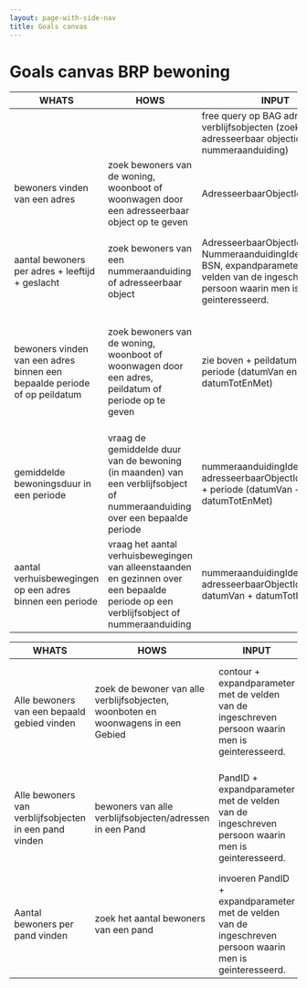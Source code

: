 ```yaml
---
layout: page-with-side-nav
title: Goals canvas
---
```


# Goals canvas BRP bewoning

| WHATS                                                                     | HOWS                                                                                                                                    | INPUT                                                                                                                                                           | OUTPUT                                                                                                                                                                                                                                                                     | GOALS                                                                                                               | STORIES |
| ------------------------------------------------------------------------- | --------------------------------------------------------------------------------------------------------------------------------------- | --------------------------------------------------------------------------------------------------------------------------------------------------------------- | -------------------------------------------------------------------------------------------------------------------------------------------------------------------------------------------------------------------------------------------------------------------------- | ------------------------------------------------------------------------------------------------------------------- | ------- |
|                                                                           |                                                                                                                                         | free query op BAG adressen en verblijfsobjecten (zoeken adresseerbaar objectidentificatie, nummeraanduiding)                                                    | nummeraanduiding, adresseerbaarObjectIdentificatie                                                                                                                                                                                                                         | nummeraanduiding of adresseerbaarObjectIdentificatie vinden om bewoningen te raadplegen                             |         |
| bewoners vinden van een adres                                             | zoek bewoners van de woning, woonboot of woonwagen door een adresseerbaar object op te geven                        | AdresseerbaarObjectIdentificatie | Collectie van de bewoners die nu op deze verblijfsplaats zijn ingeschreven in de vorm van expandable ingeschreven personen + functieadres (woonadres of briefadres).                                                                                                       | bewoners en breifadreshouders van een verblijfsobject, standplaats ligplaats of nummeraanduiding vinden             | [464](https://github.com/BRP-API/Haal-Centraal-BRP-bevragen/issues/464){:target="_blank"}, [465](https://github.com/BRP-API/Haal-Centraal-BRP-bevragen/issues/465){:target="_blank"}, BUS28, BUS11, BUS33, BUS31 |
| aantal bewoners per adres + leeftijd + geslacht                           | zoek bewoners van een nummeraanduiding of adresseerbaar object                                                                          | AdresseerbaarObjectIdentificatie, NummeraanduidingIdentificatie of BSN, expandparameter met de velden van de ingeschreven persoon waarin men is geinteresseerd. | Collectie  van de bewoners die nu op deze verblijfsplaats zijn ingeschreven in de vorm van expandable ingeschreven personen + functieadres. Aantal met woonadres kan door client worden geteld                                                                             | aantal bewoners + leeftijd + geslacht vinden                                                                        | [454](https://github.com/BRP-API/Haal-Centraal-BRP-bevragen/issues/454){:target="_blank"}, BUS30 |
| bewoners vinden van een adres binnen een bepaalde periode of op peildatum | zoek bewoners van de woning, woonboot of woonwagen door een adres, peildatum of periode op te geven                                     | zie boven + peildatum of + periode (datumVan en datumTotEnMet)                                                                                                  | Collectie van bewoners van het adresseerbaarObject of nummeraanduiding die op de opgegeven peildatum of periode op deze verblijfsplaats wonen/woonden in de vorm van een expandable ingeschreven persoon + bij elke bewoner de periode dat hij/zij er woonde +functieadres | bewoners van een verblijfsobject, standplaats ligplaats, nummeraanduiding vinden op peildatum of binnen een periode | [224](https://github.com/BRP-API/Haal-Centraal-BRP-bevragen/issues/224){:target="_blank"}, BUS26, BUS21, BUS19, BUS11, BUS7, BUS33 |
| gemiddelde bewoningsduur in een periode                                   | vraag de gemiddelde duur van de bewoning (in maanden) van een verblijfsobject of nummeraanduiding over een bepaalde periode             | nummeraanduidingIdentificatie of adresseerbaarObjectIdentificatie + periode (datumVan + datumTotEnMet)                                                          | verloop op een verblijfsobject in gemiddelde bewoningsduur in maanden binnen de opgegeven periode. Ingeschreven personen op briefadres zijn uitgesloten.                                                                                                                   | gemiddelde bewoningsduur bepalen                                                                                    | [403](https://github.com/BRP-API/Haal-Centraal-BRP-bevragen/issues/403){:target="_blank"}|
| aantal verhuisbewegingen op een adres binnen een periode                  | vraag het aantal verhuisbewegingen van  alleenstaanden en gezinnen over een bepaalde periode op een verblijfsobject of nummeraanduiding | nummeraanduidingIdentificatie of adresseerbaarObjectIdentificatie+ datumVan + datumTotEnMet                                                                     | aantal inverhuizingen van gezin/alleenstaande + aantal uitverhuizingen van gezin/alleenstaande op een verblijfsobject of nummerAanduiding. Ingeschreven personen op briefadres zijn uitgesloten.                                                                           | aantal verhuisbewegingen op een verblijfsobject of adres vinden binnen een periode                                  | [251](https://github.com/BRP-API/Haal-Centraal-BRP-bevragen/issues/251){:target="_blank"}, [201](https://github.com/BRP-API/Haal-Centraal-BRP-bevragen/issues/201){:target="_blank"}|

| WHATS                                                                     | HOWS                                                                                                                                    | INPUT                                                                                                                                                           | OUTPUT                                                                                                                                                                                                                                                                     | GOALS                                                                                                               | STORIES |
| ------------------------------------------------------------------------- | --------------------------------------------------------------------------------------------------------------------------------------- | --------------------------------------------------------------------------------------------------------------------------------------------------------------- | -------------------------------------------------------------------------------------------------------------------------------------------------------------------------------------------------------------------------------------------------------------------------- | ------------------------------------------------------------------------------------------------------------------- | ------- |
| Alle bewoners van een bepaald gebied vinden                               | zoek de bewoner van alle verblijfsobjecten, woonboten en woonwagens in een Gebied<br>                                                   | contour + expandparameter met de velden van de ingeschreven persoon waarin men is geinteresseerd.                                                               | reeks van adressen met bewoners (functieadres + expandable ingeschreven persoon)                                                                                                                                                                                           | alle adressen met hun bewoners binnen een contour                                                                   | [463](https://github.com/BRP-API/Haal-Centraal-BRP-bevragen/issues/463){:target="_blank"}, [456](https://github.com/BRP-API/Haal-Centraal-BRP-bevragen/issues/456){:target="_blank"}|
| Alle bewoners van verblijfsobjecten in een pand vinden                    | bewoners van alle verblijfsobjecten/adressen in een Pand<br>                                                                            | PandID + expandparameter met de velden van de ingeschreven persoon waarin men is geinteresseerd. <br>                                                           | reeks van adressen met bewoners (functieadres + expandable ingeschreven persoon)                                                                                                                                                                                           | Alle adressen en hun bewoners in pand vinden om aan te schrijven                                                    | [410](https://github.com/BRP-API/Haal-Centraal-BRP-bevragen/issues/410){:target="_blank"}, BUS14 |
| Aantal bewoners per pand vinden                                           | zoek het aantal bewoners van een pand                                                                                                   | invoeren PandID + expandparameter met de velden van de ingeschreven persoon waarin men is geinteresseerd. <br>                                                  | aantal bewoners van het pand (functieadres + expandable ingeschreven persoon)                                                                                                                                                                                              | Aantal bewoners van een pand vinden                                                                                 | [266](https://github.com/BRP-API/Haal-Centraal-BRP-bevragen/issues/266){:target="_blank"}|
